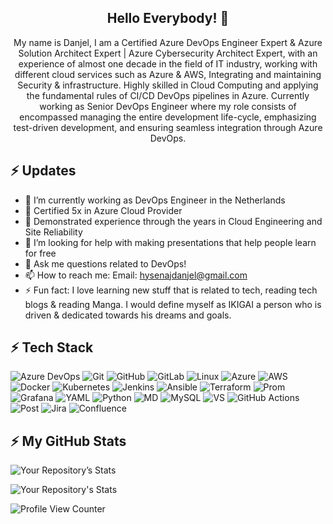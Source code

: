<h2 align="center">Hello Everybody! 👋</h2>
<p align="center">My name is Danjel, I am a Certified Azure DevOps Engineer Expert & Azure Solution Architect Expert | Azure Cybersecurity Architect Expert, with an experience of almost one decade in the field of IT industry, working with different cloud services such as Azure & AWS, Integrating and maintaining Security & infrastructure. Highly skilled in Cloud Computing and applying the fundamental rules of CI/CD DevOps pipelines in Azure. Currently working as Senior DevOps Engineer where my role consists of encompassed managing the entire development life-cycle, emphasizing test-driven development, and ensuring seamless integration through Azure DevOps. </p>

## ⚡ Updates

- 🔭 I’m currently working as DevOps Engineer in the Netherlands <br/>
- 🌱 Certified 5x in Azure Cloud Provider<br/>
- 👯 Demonstrated experience through the years in Cloud Engineering and Site Reliability <br/>
- 🤔 I’m looking for help with making presentations that help people learn for free<br/>
- 💬 Ask me questions related to DevOps!<br/>
- 📫 How to reach me: Email: hysenajdanjel@gmail.com<br/>
- ⚡ Fun fact: I love learning new stuff that is related to tech, reading tech blogs & reading Manga. I would define myself as IKIGAI a person who is driven & dedicated towards his dreams and goals. <br/>

## ⚡ Tech Stack
![Azure DevOps](https://img.shields.io/badge/Azure-DevOps-E44C30?style=for-the-badge&logo=Azure-DevOps&logoColor=white)
![Git](https://img.shields.io/badge/GIT-E44C30?style=for-the-badge&logo=git&logoColor=white)
![GitHub](https://img.shields.io/badge/GitHub-100000?style=for-the-badge&logo=github&logoColor=white)
![GitLab](https://img.shields.io/badge/GitLab-330F63?style=for-the-badge&logo=gitlab&logoColor=white)
![Linux](https://img.shields.io/badge/Linux-FCC624?style=for-the-badge&logo=linux&logoColor=black)
![Azure](https://img.shields.io/badge/Azure-0000FF?style=for-the-badge&logo=azure&logoColor=blue)
![AWS](https://img.shields.io/badge/Amazon_AWS-FF9900?style=for-the-badge&logo=amazonaws&logoColor=white)
![Docker](https://img.shields.io/badge/docker-%230db7ed.svg?style=for-the-badge&logo=docker&logoColor=white)
![Kubernetes](https://img.shields.io/badge/kubernetes-%23326ce5.svg?style=for-the-badge&logo=kubernetes&logoColor=white)
![Jenkins](https://img.shields.io/badge/Jenkins-D24939?style=for-the-badge&logo=Jenkins&logoColor=white)
![Ansible](https://img.shields.io/badge/ansible-%231A1918.svg?style=for-the-badge&logo=ansible&logoColor=white)
![Terraform](https://img.shields.io/badge/terraform-%235835CC.svg?style=for-the-badge&logo=terraform&logoColor=white)
![Prom](https://img.shields.io/badge/Prometheus-E6522C?style=for-the-badge&logo=Prometheus&logoColor=white)
![Grafana](https://img.shields.io/badge/grafana-%23F46800.svg?style=for-the-badge&logo=grafana&logoColor=white)
![YAML](https://img.shields.io/badge/-YAML-000?style=for-the-badge&logo=YAML)
![Python](https://img.shields.io/badge/-Python-000?style=for-the-badge&logo=python)
![MD](https://img.shields.io/badge/Markdown-000000?style=for-the-badge&logo=markdown&logoColor=white)
![MySQL](	https://img.shields.io/badge/MySQL-00000F?style=for-the-badge&logo=mysql&logoColor=white)
![VS](https://img.shields.io/badge/Visual_Studio_Code-0078D4?style=for-the-badge&logo=visual%20studio%20code&logoColor=white)
![GitHub Actions](https://img.shields.io/badge/-Github_Actions-2088FF?style=flat-square&logo=github-actions&logoColor=white)
![Post](https://img.shields.io/badge/Postman-FF6C37?style=for-the-badge&logo=postman&logoColor=white)
![Jira](https://img.shields.io/badge/-Jira-000?&style=for-the-badge&logo=Jira-Software&logoColor=0052CC)
![Confluence](https://img.shields.io/badge/-Confluence-000?&style=for-the-badge&logo=Confluence-Software&logoColor=0052CC)

## ⚡ My GitHub Stats
<!--
https://github.com/anuraghazra/github-readme-stats
All inbuilt themes :-
white, radical, merko, gruvbox, tokyonight, cobalt, synthwave, highcontrast

&theme=white (to add the theme to below stats)
-->
![Your Repository’s Stats](https://github-readme-stats.vercel.app/api?username=danjelhysenaj-dev&show_icons=true)

![Your Repository's Stats](https://github-readme-stats.vercel.app/api/top-langs/?username=danjelhysenaj-dev&theme=blue-green&layout=compact)

![Profile View Counter](https://komarev.com/ghpvc/?username=danjelhysenaj-dev)
